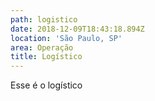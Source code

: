 ```yaml
---
path: logistico
date: 2018-12-09T18:43:18.894Z
location: 'São Paulo, SP'
area: Operação
title: Logístico
---
```

Esse é o logístico
